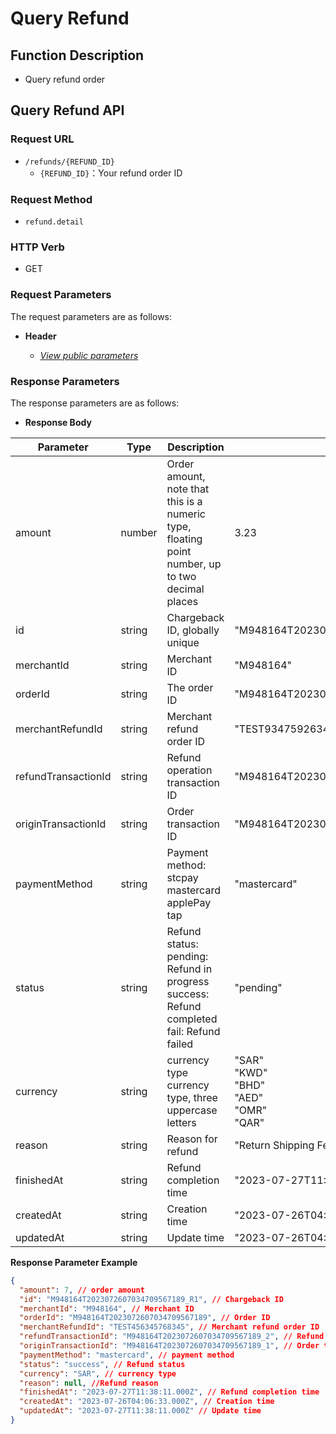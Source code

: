 # Query Refund

## Function Description

- Query refund order

## Query Refund API

### Request URL

- `/refunds/{REFUND_ID}`
  - `{REFUND_ID}`：Your refund order ID

### Request Method

- `refund.detail`

### HTTP Verb

- GET

### Request Parameters

The request parameters are as follows:

- **Header**

  - [_View public parameters_](/en/payinApi/callMethod/callMethod#public-parameters)

### Response Parameters

The response parameters are as follows:

- **Response Body**

| **Parameter**       | **Type** | **Description**                                                                                         | **Example**                                        |
| ------------------- | -------- | ------------------------------------------------------------------------------------------------------- | -------------------------------------------------- |
| amount              | number   | Order amount, note that this is a numeric type, floating point number, up to two decimal places         | 3.23                                               |
| id                  | string   | Chargeback ID, globally unique                                                                          | "M948164T2023072607034709567189_R1"                |
| merchantId          | string   | Merchant ID                                                                                             | "M948164"                                          |
| orderId             | string   | The order ID                                                                                            | "M948164T2023072607034709567189"                   |
| merchantRefundId    | string   | Merchant refund order ID                                                                                | "TEST934759263495634"                              |
| refundTransactionId | string   | Refund operation transaction ID                                                                         | "M948164T2023072607034709567189_2"                 |
| originTransactionId | string   | Order transaction ID                                                                                    | "M948164T2023072607034709567189_1"                 |
| paymentMethod       | string   | Payment method: <br> stcpay <br> mastercard <br> applePay <br> tap                                      | "mastercard"                                       |
| status              | string   | Refund status: <br> pending: Refund in progress <br> success: Refund completed <br> fail: Refund failed | "pending"                                          |
| currency            | string   | currency type currency type, three uppercase letters                                                    | "SAR"<br>"KWD"<br>"BHD"<br>"AED"<br>"OMR"<br>"QAR" |
| reason              | string   | Reason for refund                                                                                       | "Return Shipping Fee"                              |
| finishedAt          | string   | Refund completion time                                                                                  | "2023-07-27T11:38:11.000Z"                         |
| createdAt           | string   | Creation time                                                                                           | "2023-07-26T04:06:33.227Z"                         |
| updatedAt           | string   | Update time                                                                                             | "2023-07-26T04:06:33.227Z"                         |

**Response Parameter Example**

```json
{
  "amount": 7, // order amount
  "id": "M948164T2023072607034709567189_R1", // Chargeback ID
  "merchantId": "M948164", // Merchant ID
  "orderId": "M948164T2023072607034709567189", // Order ID
  "merchantRefundId": "TEST456345768345", // Merchant refund order ID
  "refundTransactionId": "M948164T2023072607034709567189_2", // Refund operation transaction ID
  "originTransactionId": "M948164T2023072607034709567189_1", // Order transaction ID
  "paymentMethod": "mastercard", // payment method
  "status": "success", // Refund status
  "currency": "SAR", // currency type
  "reason": null, //Refund reason
  "finishedAt": "2023-07-27T11:38:11.000Z", // Refund completion time
  "createdAt": "2023-07-26T04:06:33.000Z", // Creation time
  "updatedAt": "2023-07-27T11:38:11.000Z" // Update time
}
```